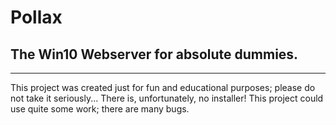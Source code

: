 # Pollax
## The Win10 Webserver for absolute dummies.
---

This project was created just for fun and educational purposes; please do not take it seriously...
There is, unfortunately, no installer!
This project could use quite some work; there are many bugs.
